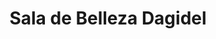 ---
title: "Sala de Belleza Dagidel"
url: /la-chorrera/sala-de-belleza-dagidel/
shop: cosméticos
---